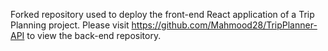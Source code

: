 Forked repository used to deploy the front-end React application of a Trip Planning project. Please visit https://github.com/Mahmood28/TripPlanner-API to view the back-end repository.
